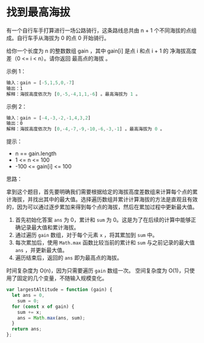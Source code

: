# 找到最高海拔

有一个自行车手打算进行一场公路骑行，这条路线总共由 n + 1 个不同海拔的点组成。自行车手从海拔为 0 的点 0 开始骑行。

给你一个长度为 n 的整数数组 gain ，其中 gain[i] 是点 i 和点 i + 1 的 净海拔高度差（0 <= i < n）。请你返回 最高点的海拔 。

示例 1：

```js
输入：gain = [-5,1,5,0,-7]
输出：1
解释：海拔高度依次为 [0,-5,-4,1,1,-6] 。最高海拔为 1 。
```

示例 2：

```js
输入：gain = [-4,-3,-2,-1,4,3,2]
输出：0
解释：海拔高度依次为 [0,-4,-7,-9,-10,-6,-3,-1] 。最高海拔为 0 。
```

提示：

- n == gain.length
- 1 <= n <= 100
- -100 <= gain[i] <= 100

思路：

拿到这个题目，首先要明确我们需要根据给定的海拔高度差数组来计算每个点的累计海拔，并找出其中的最大值。选择遍历数组并累计计算海拔的方法是直观且有效的，因为可以通过逐步累加来得到每个点的海拔，然后在累加过程中更新最大值。

1. 首先初始化答案 `ans` 为 0，累计和 `sum` 为 0。这是为了在后续的计算中能够正确记录最大值和累计海拔。
2. 通过遍历 `gain` 数组，对于每个元素 `x` ，将其累加到 `sum` 中。
3. 每次累加后，使用 `Math.max` 函数比较当前的累计和 `sum` 与之前记录的最大值 `ans` ，并更新最大值。
4. 遍历结束后，返回的 `ans` 即为最高点的海拔。

时间复杂度为 O(n)，因为只需要遍历 `gain` 数组一次。
空间复杂度为 O(1)，只使用了固定的几个变量，不随输入规模变化。

```javascript
var largestAltitude = function (gain) {
  let ans = 0,
    sum = 0;
  for (const x of gain) {
    sum += x;
    ans = Math.max(ans, sum);
  }
  return ans;
};
```
